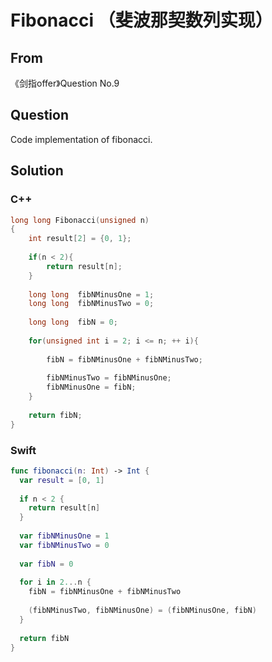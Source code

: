 # Fibonacci （斐波那契数列实现）



## From

《剑指offer》Question No.9



## Question

Code implementation of fibonacci.



## Solution  



### C++

```c++
long long Fibonacci(unsigned n)
{
    int result[2] = {0, 1};
    
    if(n < 2){
        return result[n];
    }
    
    long long  fibNMinusOne = 1;
    long long  fibNMinusTwo = 0;
    
    long long  fibN = 0;
    
    for(unsigned int i = 2; i <= n; ++ i){
        
        fibN = fibNMinusOne + fibNMinusTwo;
        
        fibNMinusTwo = fibNMinusOne;
        fibNMinusOne = fibN;
    }
    
    return fibN;
}
```



### Swift
```swift
func fibonacci(n: Int) -> Int {
  var result = [0, 1]
  
  if n < 2 {
    return result[n]
  }
  
  var fibNMinusOne = 1
  var fibNMinusTwo = 0
  
  var fibN = 0
  
  for i in 2...n {
    fibN = fibNMinusOne + fibNMinusTwo
    
    (fibNMinusTwo, fibNMinusOne) = (fibNMinusOne, fibN)
  }
  
  return fibN
}
```


